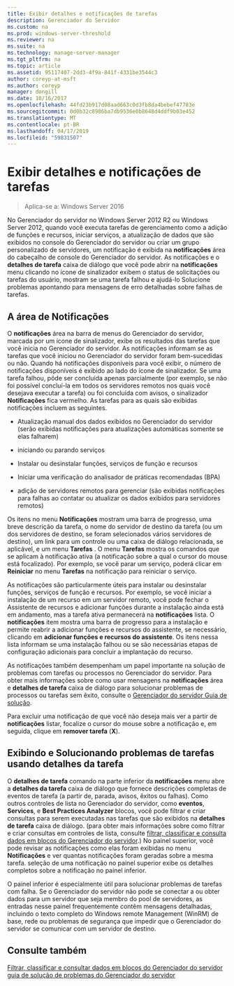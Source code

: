```yaml
---
title: Exibir detalhes e notificações de tarefas
description: Gerenciador do Servidor
ms.custom: na
ms.prod: windows-server-threshold
ms.reviewer: na
ms.suite: na
ms.technology: manage-server-manager
ms.tgt_pltfrm: na
ms.topic: article
ms.assetid: 95117407-2dd3-4f9a-841f-4331be3544c3
author: coreyp-at-msft
ms.author: coreyp
manager: dongill
ms.date: 10/16/2017
ms.openlocfilehash: 44fd23b917d08aad663c0d3fb8da4bebef47783e
ms.sourcegitcommit: 0d0b32c8986ba7db9536e0b8648d4ddf9b03e452
ms.translationtype: MT
ms.contentlocale: pt-BR
ms.lasthandoff: 04/17/2019
ms.locfileid: "59831507"
---
```

# <a name="view-task-details-and-notifications"></a>Exibir detalhes e notificações de tarefas

>Aplica-se a: Windows Server 2016

No Gerenciador do servidor no Windows Server 2012 R2 ou Windows Server 2012, quando você executa tarefas de gerenciamento como a adição de funções e recursos, iniciar serviços, a atualização de dados que são exibidos no console do Gerenciador do servidor ou criar um grupo personalizado de servidores, um notificação é exibida na **notificações** área do cabeçalho de console do Gerenciador do servidor. As notificações e o **detalhes de tarefa** caixa de diálogo que você pode abrir na **notificações** menu clicando no ícone de sinalizador exibem o status de solicitações ou tarefas do usuário, mostram se uma tarefa falhou e ajudá-lo Solucione problemas apontando para mensagens de erro detalhadas sobre falhas de tarefas.

## <a name="the-notifications-area"></a>A área de Notificações
O **notificações** área na barra de menus do Gerenciador do servidor, marcada por um ícone de sinalizador, exibe os resultados das tarefas que você inicia no Gerenciador do servidor. As notificações informam se as tarefas que você iniciou no Gerenciador do servidor foram bem-sucedidas ou não. Quando há notificações disponíveis para você exibir, o número de notificações disponíveis é exibido ao lado do ícone de sinalizador. Se uma tarefa falhou, pôde ser concluída apenas parcialmente (por exemplo, se não foi possível concluí-la em todos os servidores remotos nos quais você desejava executar a tarefa) ou foi concluída com avisos, o sinalizador **Notificações** fica vermelho. As tarefas para as quais são exibidas notificações incluem as seguintes.

-   Atualização manual dos dados exibidos no Gerenciador do servidor (serão exibidas notificações para atualizações automáticas somente se elas falharem)

-   iniciando ou parando serviços

-   Instalar ou desinstalar funções, serviços de função e recursos

-   Iniciar uma verificação do analisador de práticas recomendadas (BPA)

-   adição de servidores remotos para gerenciar (são exibidas notificações para falhas ao contatar ou atualizar os dados exibidos para servidores remotos)

Os itens no menu **Notificações** mostram uma barra de progresso, uma breve descrição da tarefa, o nome do servidor de destino da tarefa (ou um dos servidores de destino, se foram selecionados vários servidores de destino), um link para um controle ou uma caixa de diálogo relacionada, se aplicável, e um menu **Tarefas** . O menu **Tarefas** mostra os comandos que se aplicam à notificação ativa (a notificação sobre a qual o cursor do mouse está focalizado). Por exemplo, se você parar um serviço, poderá clicar em **Reiniciar** no menu **Tarefas** na notificação para reiniciar o serviço.

As notificações são particularmente úteis para instalar ou desinstalar funções, serviços de função e recursos. Por exemplo, se você iniciar a instalação de um recurso em um servidor remoto, você pode fechar o Assistente de recursos e adicionar funções durante a instalação ainda está em andamento, mas a tarefa ativa permanecerá na **notificações** lista. O **notificações** item mostra uma barra de progresso para a instalação e permite reabrir a adicionar funções e recursos do assistente, se necessário, clicando em **adicionar funções e recursos do assistente**. Os itens nessa lista informam se uma instalação falhou ou se são necessárias etapas de configuração adicionais para concluir a implantação do recurso.

As notificações também desempenham um papel importante na solução de problemas com tarefas ou processos no Gerenciador do servidor. Para obter mais informações sobre como usar mensagens na **notificações** área e **detalhes de tarefa** caixa de diálogo para solucionar problemas de processos ou tarefas sem êxito, consulte o [Gerenciador do servidor Guia de solução](https://social.technet.microsoft.com/wiki/contents/articles/13443.windows-server-2012-server-manager-troubleshooting-guide-part-i-overview.aspx).

Para excluir uma notificação de que você não deseja mais ver a partir de **notificações** listar, focalize o cursor do mouse sobre a notificação e, em seguida, clique em **remover tarefa** (**X**).

## <a name="viewing-and-troubleshooting-tasks-by-using-task-details"></a>Exibindo e Solucionando problemas de tarefas usando detalhes da tarefa
O **detalhes de tarefa** comando na parte inferior da **notificações** menu abre a **detalhes da tarefa** caixa de diálogo que fornece descrições completas de eventos de tarefa (a partir de, parada, avisos, êxitos ou falhas). Como outros controles de lista no Gerenciador do servidor, como **eventos**, **Services**, e **Best Practices Analyzer** blocos, você pode filtrar e criar consultas para serem executadas nas tarefas que são exibidos na **detalhes de tarefa** caixa de diálogo. (para obter mais informações sobre como filtrar e criar consultas em controles de lista, consulte [filtrar, classificar e consulta dados em blocos do Gerenciador do servidor](filter-sort-and-query-data-in-server-manager-tiles.md).) No painel superior, você pode revisar as notificações como elas foram exibidas no menu **Notificações** e ver quantas notificações foram geradas sobre a mesma tarefa. seleção de uma notificação no painel superior exibe os detalhes completos sobre a notificação no painel inferior.

O painel inferior é especialmente útil para solucionar problemas de tarefas com falha. Se o Gerenciador do servidor não pode se conectar a ou obter dados para um servidor que seja membro do pool de servidores, as entradas nesse painel frequentemente contêm mensagens detalhadas, incluindo o texto completo do Windows remote Management (WinRM) de base, rede ou problemas de segurança que impedir que o Gerenciador do servidor se comunicar com um servidor de destino.

## <a name="see-also"></a>Consulte também
[Filtrar, classificar e consultar dados em blocos do Gerenciador do servidor](filter-sort-and-query-data-in-server-manager-tiles.md)
[guia de solução de problemas do Gerenciador do servidor](https://social.technet.microsoft.com/wiki/contents/articles/13443.windows-server-2012-server-manager-troubleshooting-guide-part-i-overview.aspx)
